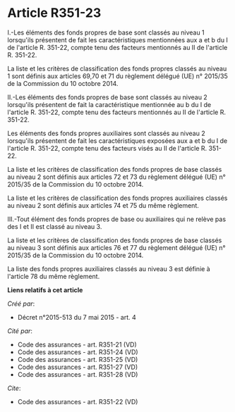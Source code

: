 # Article R351-23

I.-Les éléments des fonds propres de base sont classés au niveau 1 lorsqu'ils présentent de fait les caractéristiques
mentionnées aux a et b du I de l'article R. 351-22, compte tenu des facteurs mentionnés au II de l'article R. 351-22. 

La liste et les critères de classification des fonds propres classés au niveau 1 sont définis aux articles 69,70 et 71 du
règlement délégué (UE) n° 2015/35 de la Commission du 10 octobre 2014. 

II.-Les éléments des fonds propres de base sont classés au niveau 2 lorsqu'ils présentent de fait la caractéristique
mentionnée au b du I de l'article R. 351-22, compte tenu des facteurs mentionnés au II de l'article R. 351-22. 

Les éléments des fonds propres auxiliaires sont classés au niveau 2 lorsqu'ils présentent de fait les caractéristiques
exposées aux a et b du I de l'article R. 351-22, compte tenu des facteurs visés au II de l'article R. 351-22. 

La liste et les critères de classification des fonds propres de base classés au niveau 2 sont définis aux articles 72 et 73
du règlement délégué (UE) n° 2015/35 de la Commission du 10 octobre 2014. 

La liste et les critères de classification des fonds propres auxiliaires classés au niveau 2 sont définis aux articles 74 et
75 du même règlement. 

III.-Tout élément des fonds propres de base ou auxiliaires qui ne relève pas des I et II est classé au niveau 3. 

La liste et les critères de classification des fonds propres de base classés au niveau 3 sont définis aux articles 76 et 77
du règlement délégué (UE) n° 2015/35 de la Commission du 10 octobre 2014. 

La liste des fonds propres auxiliaires classés au niveau 3 est définie à l'article 78 du même règlement.

**Liens relatifs à cet article**

_Créé par_:

  - Décret n°2015-513 du 7 mai 2015 - art. 4

_Cité par_:

  - Code des assurances - art. R351-21 (VD)
  - Code des assurances - art. R351-24 (VD)
  - Code des assurances - art. R351-25 (VD)
  - Code des assurances - art. R351-27 (VD)
  - Code des assurances - art. R351-28 (VD)

_Cite_:

  - Code des assurances - art. R351-22 (VD)
